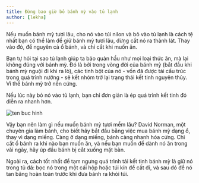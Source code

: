 ```yaml
---
title: Đừng bao giờ bỏ bánh mỳ vào tủ lạnh
author: [lekha]
---
```


Nếu muốn bánh mỳ tươi lâu, cho nó vào túi nilon và bỏ vào tủ lạnh là cách tệ nhất bạn có thể làm để giữ bánh mỳ tươi lâu, đừng cắt nó ra thành lát. Thay vào đó, để nguyên cả ổ bánh, và chỉ cắt khi muốn ăn.

Bạn tự hỏi tại sao tủ lạnh giúp ta bảo quản hầu như mọi loại thức ăn, mà lại không đúng với bánh mỳ. Đó là bởi trong vòng đời của bánh mỳ (bắt đầu khi bánh mỳ nguội đi khi ra lò), các tinh bột của nó - vốn đã được tái cấu trúc trong quá trình nướng - sẽ kết nhóm trở lại trạng thái kết tinh nguyên thủy. Vì thế bánh mỳ trở nên cứng.

Nếu lúc này bỏ nó vào tủ lạnh, bạn chỉ đơn giản là ép quá trình kết tinh đó diễn ra nhanh hơn.

![ten buc hinh](http://cdn.calofood.vn/userfiles/image/Thang%202%202017/1502/1%20Bao%20quan%20banh%20my/bao-quan-banh-mi-2.png "ten buc hinh")

Vậy bạn nên làm gì nếu muốn bánh mỳ tươi mềm lâu? David Norman, một chuyên gia làm bánh, cho biết hãy bắt đầu bằng việc mua bánh mỳ dạng ổ, thay vì dạng miếng. Càng ở dạng miếng, bánh càng nhanh hóa cứng. Chỉ cắt ổ bánh ra khi nào bạn muốn ăn, và nếu bạn muốn để dành nó ăn trong vài ngày, hãy úp đầu bánh bị cắt xuống mặt bàn.

Ngoài ra, cách tốt nhất để tạm ngưng quá trình tái kết tinh bánh mỳ là giữ nó trong tủ đá: bọc nó trong một cái hộp hoặc túi kín để cất đi, và sau đó để nó tan băng hoàn toàn trước khi đưa bánh ra khỏi túi.

